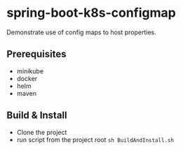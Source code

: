 # spring-boot-k8s-configmap
Demonstrate use of config maps to host properties. 

## Prerequisites 
- minikube
- docker
- helm
- maven

## Build & Install

- Clone the project
- run script from the project root `sh BuildAndInstall.sh`

